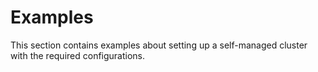 # Examples

This section contains examples about setting up a self-managed cluster with the required configurations.
